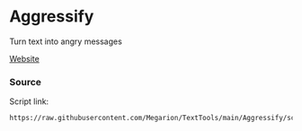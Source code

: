 # Aggressify
Turn text into angry messages

[Website](https://megarion.github.io/TextTools/Aggressify/)

### Source
Script link:
```
https://raw.githubusercontent.com/Megarion/TextTools/main/Aggressify/scripts/convert.js
```